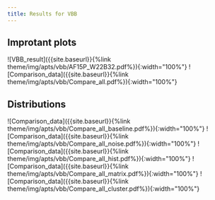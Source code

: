 ```yaml
---
title: Results for VBB
---
```


## Improtant plots
![VBB_result]({{site.baseurl}}{%link theme/img/apts/vbb/AF15P_W22B32.pdf%}){:width="100%"}
![Comparison_data]({{site.baseurl}}{%link theme/img/apts/vbb/Compare_all.pdf%}){:width="100%"}

## Distributions
![Comparison_data]({{site.baseurl}}{%link theme/img/apts/vbb/Compare_all_baseline.pdf%}){:width="100%"}
![Comparison_data]({{site.baseurl}}{%link theme/img/apts/vbb/Compare_all_noise.pdf%}){:width="100%"}
![Comparison_data]({{site.baseurl}}{%link theme/img/apts/vbb/Compare_all_hist.pdf%}){:width="100%"}
![Comparison_data]({{site.baseurl}}{%link theme/img/apts/vbb/Compare_all_matrix.pdf%}){:width="100%"}
![Comparison_data]({{site.baseurl}}{%link theme/img/apts/vbb/Compare_all_cluster.pdf%}){:width="100%"}
